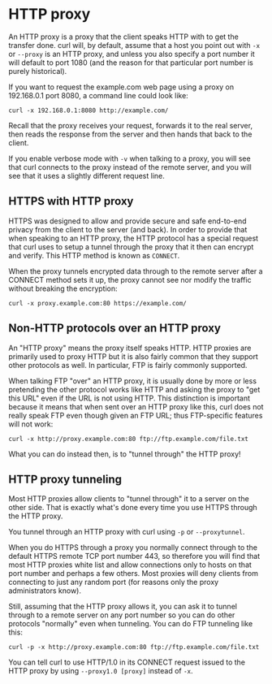 # HTTP proxy

An HTTP proxy is a proxy that the client speaks HTTP with to get the transfer
done. curl will, by default, assume that a host you point out with `-x` or
`--proxy` is an HTTP proxy, and unless you also specify a port number it will
default to port 1080 (and the reason for that particular port number is purely
historical).

If you want to request the example.com web page using a proxy on 192.168.0.1
port 8080, a command line could look like:

    curl -x 192.168.0.1:8080 http://example.com/

Recall that the proxy receives your request, forwards it to the real
server, then reads the response from the server and then hands that back to the
client.

If you enable verbose mode with `-v` when talking to a proxy, you will see
that curl connects to the proxy instead of the remote server, and you will see
that it uses a slightly different request line.

## HTTPS with HTTP proxy

HTTPS was designed to allow and provide secure and safe end-to-end privacy
from the client to the server (and back). In order to provide that when
speaking to an HTTP proxy, the HTTP protocol has a special request that curl
uses to setup a tunnel through the proxy that it then can encrypt and
verify. This HTTP method is known as `CONNECT`.

When the proxy tunnels encrypted data through to the remote server after a
CONNECT method sets it up, the proxy cannot see nor modify the traffic without
breaking the encryption:

    curl -x proxy.example.com:80 https://example.com/

## Non-HTTP protocols over an HTTP proxy

An "HTTP proxy" means the proxy itself speaks HTTP. HTTP proxies are primarily
used to proxy HTTP but it is also fairly common that they support
other protocols as well. In particular, FTP is fairly commonly supported.

When talking FTP "over" an HTTP proxy, it is usually done by more or less
pretending the other protocol works like HTTP and asking the proxy to "get
this URL" even if the URL is not using HTTP. This distinction is important
because it means that when sent over an HTTP proxy like this, curl does not
really speak FTP even though given an FTP URL; thus FTP-specific features will
not work:

    curl -x http://proxy.example.com:80 ftp://ftp.example.com/file.txt

What you can do instead then, is to "tunnel through" the HTTP proxy!

## HTTP proxy tunneling

Most HTTP proxies allow clients to "tunnel through" it to a server on the other
side. That is exactly what's done every time you use HTTPS through the HTTP
proxy.

You tunnel through an HTTP proxy with curl using `-p` or `--proxytunnel`.

When you do HTTPS through a proxy you normally connect through to the default
HTTPS remote TCP port number 443, so therefore you will find that most HTTP
proxies white list and allow connections only to hosts on that port number and
perhaps a few others. Most proxies will deny clients from connecting to just
any random port (for reasons only the proxy administrators know).

Still, assuming that the HTTP proxy allows it, you can ask it to tunnel
through to a remote server on any port number so you can do other protocols
"normally" even when tunneling. You can do FTP tunneling like this:

    curl -p -x http://proxy.example.com:80 ftp://ftp.example.com/file.txt

You can tell curl to use HTTP/1.0 in its CONNECT request issued to the HTTP
proxy by using `--proxy1.0 [proxy]` instead of `-x`.
